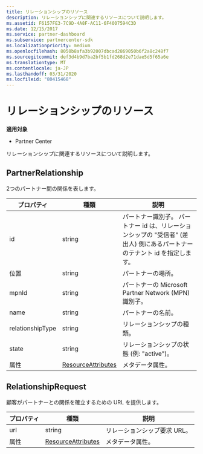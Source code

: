 ```yaml
---
title: リレーションシップのリソース
description: リレーションシップに関連するリソースについて説明します。
ms.assetid: F6157FE3-7C9D-4A8F-AC11-6F4007594C3D
ms.date: 12/15/2017
ms.service: partner-dashboard
ms.subservice: partnercenter-sdk
ms.localizationpriority: medium
ms.openlocfilehash: 8050b8afa3b92007dbcad2869050b6f2a8c248f7
ms.sourcegitcommit: def3d4b9d7ba2bf5b1fd268d2e71dae5d5f65a6e
ms.translationtype: MT
ms.contentlocale: ja-JP
ms.lasthandoff: 03/31/2020
ms.locfileid: "80415468"
---
```

# <a name="relationships-resources"></a>リレーションシップのリソース


**適用対象**

- Partner Center

リレーションシップに関連するリソースについて説明します。

## <a name="span-idpartnerrelationshipspan-idpartnerrelationshipspan-idpartnerrelationshippartnerrelationship"></a><span id="PartnerRelationship"/><span id="partnerrelationship"/><span id="PARTNERRELATIONSHIP"/>PartnerRelationship


2つのパートナー間の関係を表します。

| プロパティ         | 種類                                                           | 説明                                                                                                                                    |
|------------------|----------------------------------------------------------------|------------------------------------------------------------------------------------------------------------------------------------------------|
| id               | string                                                         | パートナー識別子。 パートナー id は、リレーションシップの "受信者" (差出人) 側にあるパートナーのテナント id を指定します。 |
| 位置         | string                                                         | パートナーの場所。                                                                                                                   |
| mpnId            | string                                                         | パートナーの Microsoft Partner Network (MPN) 識別子。                                                                                 |
| name             | string                                                         | パートナーの名前。                                                                                                                       |
| relationshipType | string                                                         | リレーションシップの種類。                                                                                                                      |
| state            | string                                                         | リレーションシップの状態 (例: "active")。                                                                                                 |
| 属性       | [ResourceAttributes](utility-resources.md#resourceattributes) | メタデータ属性。                                                                                                                       |

 

## <a name="span-idrelationshiprequestspan-idrelationshiprequestspan-idrelationshiprequestrelationshiprequest"></a><span id="RelationshipRequest"/><span id="relationshiprequest"/><span id="RELATIONSHIPREQUEST"/>RelationshipRequest


顧客がパートナーとの関係を確立するための URL を提供します。

| プロパティ   | 種類                                                           | 説明                   |
|------------|----------------------------------------------------------------|-------------------------------|
| url        | string                                                         | リレーションシップ要求 URL。 |
| 属性 | [ResourceAttributes](utility-resources.md#resourceattributes) | メタデータ属性。      |

 

 

 




